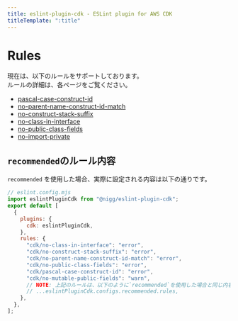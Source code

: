 ```yaml
---
title: eslint-plugin-cdk - ESLint plugin for AWS CDK
titleTemplate: ":title"
---
```


# Rules

現在は、以下のルールをサポートしております。  
ルールの詳細は、各ページをご覧ください。

- [pascal-case-construct-id](/ja/rules/pascal-case-construct-id)
- [no-parent-name-construct-id-match](/ja/rules/no-parent-name-construct-id-match)
- [no-construct-stack-suffix](/ja/rules/no-construct-stack-suffix)
- [no-class-in-interface](/ja/rules/no-class-in-interface)
- [no-public-class-fields](/ja/rules/no-public-class-fields)
- [no-import-private](/ja/rules/no-import-private)

## `recommended`のルール内容

`recommended` を使用した場合、実際に設定される内容は以下の通りです。

```js
// eslint.config.mjs
import eslintPluginCdk from "@nigg/eslint-plugin-cdk";
export default [
  {
    plugins: {
      cdk: eslintPluginCdk,
    },
    rules: {
      "cdk/no-class-in-interface": "error",
      "cdk/no-construct-stack-suffix": "error",
      "cdk/no-parent-name-construct-id-match": "error",
      "cdk/no-public-class-fields": "error",
      "cdk/pascal-case-construct-id": "error",
      "cdk/no-mutable-public-fields": "warn",
      // NOTE: 上記のルールは、以下のように`recommended`を使用した場合と同じ内容です
      // ...eslintPluginCdk.configs.recommended.rules,
    },
  },
];
```
